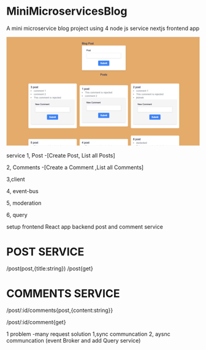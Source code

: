 # MiniMicroservicesBlog

A mini microservice blog project using 4 node js service nextjs frontend app

![Blog](post.PNG)

service
1, Post -[Create Post, List all Posts]

2, Comments -[Create a Comment ,List all Comments]

3,client

4, event-bus

5, moderation

6, query

setup 
frontend React app
backend post and comment service

# POST SERVICE
/post(post,{title:string})
/post{get}

# COMMENTS SERVICE 
/post/:id/comments{post,{content:string}}

/post/:id/comment{get}


1 problem -many request
solution 1,sync communcation 2, aysnc communcation (event Broker and add Query service)